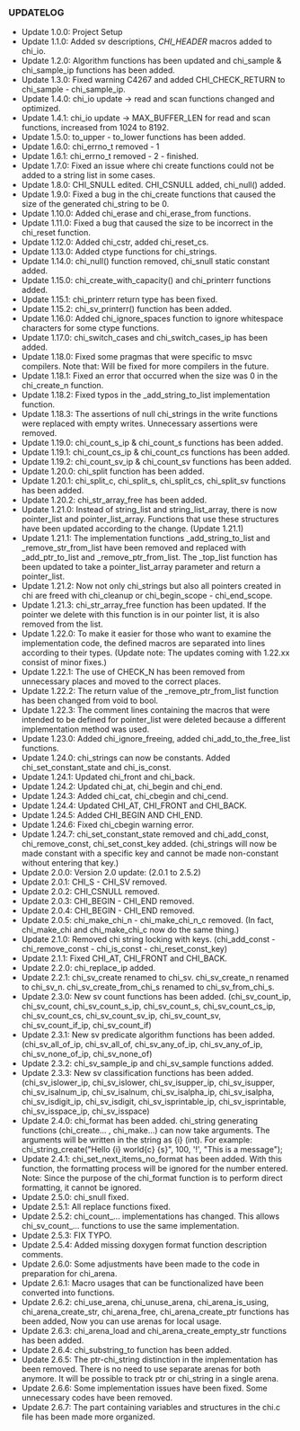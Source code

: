 ### UPDATELOG

* Update 1.0.0: Project Setup
* Update 1.1.0: Added sv descriptions, _CHI_HEADER_ macros added to chi_io.
* Update 1.2.0: Algorithm functions has been updated and chi_sample & chi_sample_ip functions has been added.
* Update 1.3.0: Fixed warning C4267 and added CHI_CHECK_RETURN to chi_sample - chi_sample_ip.
* Update 1.4.0: chi_io update -> read and scan functions changed and optimized. 
* Update 1.4.1: chi_io update -> MAX_BUFFER_LEN for read and scan functions, increased from 1024 to 8192.
* Update 1.5.0: to_upper - to_lower functions has been added.
* Update 1.6.0: chi_errno_t removed - 1
* Update 1.6.1: chi_errno_t removed - 2 - finished.
* Update 1.7.0: Fixed an issue where chi create functions could not be added to a string list in some cases.
* Update 1.8.0: CHI_SNULL edited. CHI_CSNULL added, chi_null() added.
* Update 1.9.0: Fixed a bug in the chi_create functions that caused the size of the generated chi_string to be 0.
* Update 1.10.0: Added chi_erase and chi_erase_from functions.
* Update 1.11.0: Fixed a bug that caused the size to be incorrect in the chi_reset function. 
* Update 1.12.0: Added chi_cstr, added chi_reset_cs.
* Update 1.13.0: Added ctype functions for chi_strings.
* Update 1.14.0: chi_null() function removed, chi_snull static constant added.
* Update 1.15.0: chi_create_with_capacity() and chi_printerr functions added.
* Update 1.15.1: chi_printerr return type has been fixed.
* Update 1.15.2: chi_sv_printerr() function has been added.
* Update 1.16.0: Added chi_ignore_spaces function to ignore whitespace characters for some ctype functions.
* Update 1.17.0: chi_switch_cases and chi_switch_cases_ip has been added.
* Update 1.18.0: Fixed some pragmas that were specific to msvc compilers. Note that: Will be fixed for more compilers in the future.
* Update 1.18.1: Fixed an error that occurred when the size was 0 in the chi_create_n function.
* Update 1.18.2: Fixed typos in the _add_string_to_list implementation function.
* Update 1.18.3: The assertions of null chi_strings in the write functions were replaced with empty writes. Unnecessary assertions were removed.
* Update 1.19.0: chi_count_s_ip & chi_count_s functions has been added.
* Update 1.19.1: chi_count_cs_ip & chi_count_cs functions has been added.
* Update 1.19.2: chi_count_sv_ip & chi_count_sv functions has been added.
* Update 1.20.0: chi_split function has been added.
* Update 1.20.1: chi_split_c, chi_split_s, chi_split_cs, chi_split_sv functions has been added.
* Update 1.20.2: chi_str_array_free has been added.
* Update 1.21.0: Instead of string_list and string_list_array, there is now pointer_list and pointer_list_array. Functions that use these structures have been updated according to the change. (Update 1.21.1)
* Update 1.21.1: The implementation functions _add_string_to_list and _remove_str_from_list have been removed and replaced with _add_ptr_to_list and _remove_ptr_from_list. The _top_list function has been updated to take a pointer_list_array parameter and return a pointer_list.
* Update 1.21.2: Now not only chi_strings but also all pointers created in chi are freed with chi_cleanup or chi_begin_scope - chi_end_scope.
* Update 1.21.3: chi_str_array_free function has been updated. If the pointer we delete with this function is in our pointer list, it is also removed from the list.
* Update 1.22.0: To make it easier for those who want to examine the implementation code, the defined macros are separated into lines according to their types. (Update note: The updates coming with 1.22.xx consist of minor fixes.)
* Update 1.22.1: The use of CHECK_N has been removed from unnecessary places and moved to the correct places.
* Update 1.22.2: The return value of the _remove_ptr_from_list function has been changed from void to bool.
* Update 1.22.3: The comment lines containing the macros that were intended to be defined for pointer_list were deleted because a different implementation method was used.
* Update 1.23.0: Added chi_ignore_freeing, added chi_add_to_the_free_list functions.
* Update 1.24.0: chi_strings can now be constants. Added chi_set_constant_state and chi_is_const.
* Update 1.24.1: Updated chi_front and chi_back.
* Update 1.24.2: Updated chi_at, chi_begin and chi_end.
* Update 1.24.3: Added chi_cat, chi_cbegin and chi_cend.
* Update 1.24.4: Updated CHI_AT, CHI_FRONT and CHI_BACK.
* Update 1.24.5: Added CHI_BEGIN AND CHI_END.
* Update 1.24.6: Fixed chi_cbegin warning error.
* Update 1.24.7: chi_set_constant_state removed and chi_add_const, chi_remove_const, chi_set_const_key added. (chi_strings will now be made constant with a specific key and cannot be made non-constant without entering that key.)
* Update 2.0.0: Version 2.0 update: (2.0.1 to 2.5.2)
* Update 2.0.1: CHI_S - CHI_SV removed.
* Update 2.0.2: CHI_CSNULL removed.
* Update 2.0.3: CHI_BEGIN - CHI_END removed.
* Update 2.0.4: CHI_BEGIN - CHI_END removed.
* Update 2.0.5: chi_make_chi_n - chi_make_chi_n_c removed. (In fact, chi_make_chi and chi_make_chi_c now do the same thing.)
* Update 2.1.0: Removed chi string locking with keys. (chi_add_const - chi_remove_const - chi_is_const - chi_reset_const_key)
* Update 2.1.1: Fixed CHI_AT, CHI_FRONT and CHI_BACK.
* Update 2.2.0: chi_replace_ip added.
* Update 2.2.1: chi_sv_create renamed to chi_sv. chi_sv_create_n renamed to chi_sv_n. chi_sv_create_from_chi_s renamed to chi_sv_from_chi_s.
* Update 2.3.0: New sv count functions has been added. (chi_sv_count_ip, chi_sv_count, chi_sv_count_s_ip, chi_sv_count_s, chi_sv_count_cs_ip, chi_sv_count_cs, chi_sv_count_sv_ip, chi_sv_count_sv, chi_sv_count_if_ip, chi_sv_count_if)
* Update 2.3.1: New sv predicate algorithm functions has been added. (chi_sv_all_of_ip, chi_sv_all_of, chi_sv_any_of_ip, chi_sv_any_of_ip, chi_sv_none_of_ip, chi_sv_none_of)
* Update 2.3.2: chi_sv_sample_ip and chi_sv_sample functions added.
* Update 2.3.3: New sv classification functions has been added. (chi_sv_islower_ip, chi_sv_islower, chi_sv_isupper_ip, chi_sv_isupper, chi_sv_isalnum_ip, chi_sv_isalnum, chi_sv_isalpha_ip, chi_sv_isalpha, chi_sv_isdigit_ip, chi_sv_isdigit, chi_sv_isprintable_ip, chi_sv_isprintable, chi_sv_isspace_ip, chi_sv_isspace)
* Update 2.4.0: chi_format has been added. chi_string generating functions (chi_create... , chi_make...) can now take arguments. The arguments will be written in the string as {i} (int). For example: chi_string_create("Hello {i} world{c} {s}", 100, '!', "This is a message");
* Update 2.4.1: chi_set_next_items_no_format has been added. With this function, the formatting process will be ignored for the number entered. Note: Since the purpose of the chi_format function is to perform direct formatting, it cannot be ignored.
* Update 2.5.0: chi_snull fixed.
* Update 2.5.1: All replace functions fixed.
* Update 2.5.2: chi_count_... implementations has changed. This allows chi_sv_count_... functions to use the same implementation.
* Update 2.5.3: FIX TYPO.
* Update 2.5.4: Added missing doxygen format function description comments.
* Update 2.6.0: Some adjustments have been made to the code in preparation for chi_arena.
* Update 2.6.1: Macro usages that can be functionalized have been converted into functions.
* Update 2.6.2: chi_use_arena, chi_unuse_arena, chi_arena_is_using, chi_arena_create_str, chi_arena_free, chi_arena_create_ptr functions has been added, Now you can use arenas for local usage.
* Update 2.6.3: chi_arena_load and chi_arena_create_empty_str functions has been added.
* Update 2.6.4: chi_substring_to function has been added.
* Update 2.6.5: The ptr-chi_string distinction in the implementation has been removed. There is no need to use separate arenas for both anymore. It will be possible to track ptr or chi_string in a single arena.
* Update 2.6.6: Some implementation issues have been fixed. Some unnecessary codes have been removed.
* Update 2.6.7: The part containing variables and structures in the chi.c file has been made more organized.